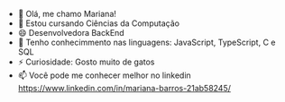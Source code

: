 - 👋 Olá, me chamo Mariana! 
- 👀 Estou cursando Ciências da Computação
- 😄 Desenvolvedora BackEnd 
- 🌱 Tenho conhecimmento nas linguagens: JavaScript, TypeScript, C e SQL
- ⚡ Curiosidade: Gosto muito de gatos
- 📫 Você pode me conhecer melhor no linkedin https://www.linkedin.com/in/mariana-barros-21ab58245/

<!---
MariMeng/MariMeng is a ✨ special ✨ repository because its `README.md` (this file) appears on your GitHub profile.
You can click the Preview link to take a look at your changes.
--->
